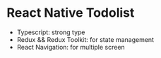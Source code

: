 # React Native Todolist

- Typescript: strong type
- Redux && Redux Toolkit: for state management
- React Navigation: for multiple screen
